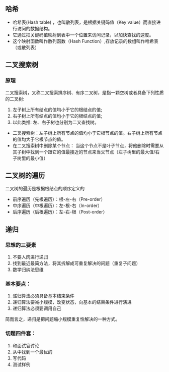 

## 哈希
- 哈希表(Hash table) ，也叫散列表，是根据关键码值（Key value）而直接进行访问的数据结构。
- 它通过把关键码值映射到表中一个位置来访问记录，以加快查找的速度。
- 这个映射函数叫作散列函数（Hash Function）,存放记录的数组叫作哈希表（或散列表）

## 二叉搜索树
### 原理
二叉搜索树，又称二叉搜索排序树、有序二叉树，是指一颗空树或者具备下列性质的二叉树:
1.  左子树上所有结点的值均小于它的根结点的值;
2. 右子树上所有结点的值均小于它的根结点的值;
3. 以此类推: 左、右子树也分别为二叉查找树。
- 二叉搜索树：左子树上所有节点的值均小于它根节点的值。右子树上所有节点的值均大于它根节点的值。
- 在二叉搜索树中删除某个节点： 当这个节点不是叶子节点，将他删除时需要从其子树中找到一个跟它的值最接近的节点来当父节点（左子树里的最大值/右子树里的最小值）


## 二叉树的遍历
二叉树的遍历是根据根结点的顺序定义的
- 前序遍历（先根遍历）：根-左-右（Pre-order）
- 中序遍历（中根遍历）：左-根-右（In-order）
- 后序遍历（后根遍历）：左-右-根（Post-order）

## 递归
### 思想的三要素
1. 不要人肉进行递归
2. 找到最近最简方法，将其拆解成可重复解决的问题（重复子问题）
3. 数学归纳法思维

### 基本要点：

1. 递归算法必须具备基本结束条件
2. 递归算法要减小规模，改变状态，向基本的结束条件进行演进
3. 递归算法必须要调用自己

简而言之，递归是把问题缩小规模重复性解决的一种方式。


### 切题四件套：
1. 和面试官讨论
2. 从中找到一个最优的
3. 写代码
4. 测试样例